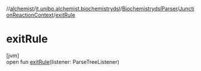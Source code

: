 //[alchemist](../../../../index.md)/[it.unibo.alchemist.biochemistrydsl](../../index.md)/[BiochemistrydslParser](../index.md)/[JunctionReactionContext](index.md)/[exitRule](exit-rule.md)

# exitRule

[jvm]\
open fun [exitRule](exit-rule.md)(listener: ParseTreeListener)
